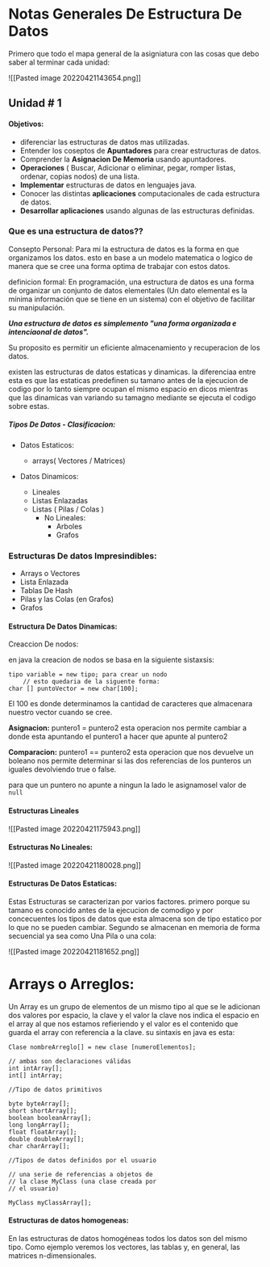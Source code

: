 # Notas Generales De Estructura De Datos

Primero que todo el mapa general de la asigniatura con las cosas que debo saber al terminar cada unidad:

![[Pasted image 20220421143654.png]]

## Unidad # 1
#### Objetivos:
 - diferenciar las estructuras de datos mas utilizadas.
 - Entender los coseptos de **Apuntadores** para crear estructuras de datos.
 - Comprender la **Asignacion De Memoria** usando apuntadores.
 - **Operaciones** ( Buscar, Adicionar o eliminar, pegar, romper listas, ordenar, copias nodos) de una lista.
 - **Implementar** estructuras de datos en lenguajes java.
 - Conocer las distintas **aplicaciones** computacionales de cada estructura de datos.
 - **Desarrollar aplicaciones** usando algunas de las estructuras definidas.

### Que es una estructura de datos??
Consepto Personal:
Para mi la estructura de datos es la forma en que organizamos los datos. esto en base a un modelo matematica o logico de manera que se cree una forma optima de trabajar con estos datos.

definicion formal:
En programación, una estructura de datos es una forma de  organizar un conjunto de datos elementales (Un dato elemental es la mínima  información que se tiene en un sistema) con el objetivo de facilitar su manipulación.

***Una estructura de datos es simplemento "una forma organizada e intenciaonal de datos".***

Su proposito es permitir un eficiente almacenamiento y recuperacion de los datos.

existen las estructuras de datos estaticas y dinamicas. la diferenciaa entre esta es que las estaticas predefinen su tamano antes de la ejecucion de codigo por lo tanto siempre ocupan el mismo espacio en dicos mientras que las dinamicas van variando su tamagno mediante se ejecuta el codigo sobre estas.

##### Tipos De Datos - Clasificacion:


- Datos Estaticos:
	- arrays( Vectores / Matrices)

- Datos Dinamicos:
	- Lineales
	- Listas Enlazadas
	- Listas ( Pilas / Colas )
		- No Lineales:
			- Arboles
			- Grafos

### Estructuras De datos Impresindibles:

- Arrays o Vectores
- Lista Enlazada
- Tablas De Hash
- Pilas y las Colas (en Grafos)
- Grafos


#### Estructura De Datos Dinamicas:

Creaccion De nodos:

en java la creacion de nodos se basa en la siguiente sistaxsis:

```
tipo variable = new tipo; para crear un nodo
	// esto quedaria de la siguente forma:
char [] puntoVector = new char[100];
```

	 
El 100 es donde determinamos la cantidad de caracteres que almacenara nuestro vector cuando se cree.
 
**Asignacion:** puntero1 = puntero2 
esta operacion nos permite cambiar a donde esta apuntando el puntero1 a hacer que apunte al puntero2

**Comparacion:** puntero1 == puntero2 
esta operacion que nos devuelve un boleano nos permite determinar si las dos referencias de los punteros un iguales devolviendo true o false.

para que un puntero no apunte a ningun la lado le asignamosel valor de ` null `

#### Estructuras Lineales
	
![[Pasted image 20220421175943.png]]
	
#### Estructuras No Lineales:

![[Pasted image 20220421180028.png]]

#### Estructuras De Datos Estaticas:

Estas Estructuras se caracterizan por varios factores. primero porque su tamano es conocido antes de la ejecucion de comodigo y por concecuentes los tipos de datos que esta almacena son de tipo estatico por lo que no se pueden cambiar. Segundo se almacenan en memoria de forma secuencial ya sea como Una Pila o una cola:

![[Pasted image 20220421181652.png]]



# Arrays o Arreglos:
Un Array es un grupo de elementos de un mismo tipo al que se le adicionan dos valores por espacio, la clave y el valor la clave nos indica el espacio en el array al que nos estamos refieriendo y el valor es el contenido que guarda el array con referencia a la clave. su sintaxis en java es esta:

``` 
Clase nombreArreglo[] = new clase [numeroElementos];
	
// ambas son declaraciones válidas
int intArray[]; 
int[] intArray;

//Tipo de datos primitivos

byte byteArray[];
short shortArray[];
boolean booleanArray[];
long longArray[];
float floatArray[];
double doubleArray[];
char charArray[];

//Tipos de datos definidos por el usuario

// una serie de referencias a objetos de
// la clase MyClass (una clase creada por
// el usuario)

MyClass myClassArray[]; 
```


#### Estructuras de datos homogeneas:
En las estructuras de datos homogéneas todos los datos son del mismo tipo. Como ejemplo veremos los vectores, las tablas y, en general, las matrices n-dimensionales.